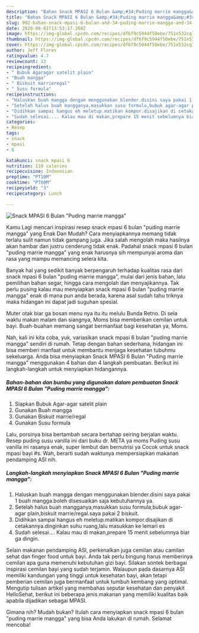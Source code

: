 ```yaml
---
description: "Bahan Snack MPASI 6 Bulan &amp;#34;Puding marrie mangga&amp;#34; | Resep Bumbu Snack MPASI 6 Bulan &amp;#34;Puding marrie mangga&amp;#34; Yang Menggugah Selera"
title: "Bahan Snack MPASI 6 Bulan &amp;#34;Puding marrie mangga&amp;#34; | Resep Bumbu Snack MPASI 6 Bulan &amp;#34;Puding marrie mangga&amp;#34; Yang Menggugah Selera"
slug: 992-bahan-snack-mpasi-6-bulan-and-34-puding-marrie-mangga-and-34-resep-bumbu-snack-mpasi-6-bulan-and-34-puding-marrie-mangga-and-34-yang-menggugah-selera
date: 2020-06-01T13:53:17.260Z
image: https://img-global.cpcdn.com/recipes/df6f9c5944f50ebe/751x532cq70/snack-mpasi-6-bulan-puding-marrie-mangga-foto-resep-utama.jpg
thumbnail: https://img-global.cpcdn.com/recipes/df6f9c5944f50ebe/751x532cq70/snack-mpasi-6-bulan-puding-marrie-mangga-foto-resep-utama.jpg
cover: https://img-global.cpcdn.com/recipes/df6f9c5944f50ebe/751x532cq70/snack-mpasi-6-bulan-puding-marrie-mangga-foto-resep-utama.jpg
author: Jeff Flores
ratingvalue: 4.7
reviewcount: 13
recipeingredient:
- " Bubuk Agaragar satelit plain"
- "Buah mangga"
- " Biskuit marrieregal"
- " Susu formula"
recipeinstructions:
- "Haluskan buah mangga dengan menggunakan blender.disini saya pakai 1 buah mangga.boleh disesuaikan saja kebutuhannya ya."
- "Setelah halus buah mangganya,masukkan susu formula,bubuk agar-agar plain,biskuit marrie/regal.saya pakai 2 biskuit."
- "Didihkan sampai hangus eh meletup.matikan kompor.disajikan di cetakannya.dinginkan suhu ruang,lalu masukkan ke lemari es"
- "Sudah selesai.... Kalau mau di makan,prepare 15 menit sebelumnya biar ga dingin."
categories:
- Resep
tags:
- snack
- mpasi
- 6

katakunci: snack mpasi 6 
nutrition: 119 calories
recipecuisine: Indonesian
preptime: "PT10M"
cooktime: "PT60M"
recipeyield: "3"
recipecategory: Lunch

---
```



![Snack MPASI 6 Bulan &#34;Puding marrie mangga&#34;](https://img-global.cpcdn.com/recipes/df6f9c5944f50ebe/751x532cq70/snack-mpasi-6-bulan-puding-marrie-mangga-foto-resep-utama.jpg)

Kamu Lagi mencari inspirasi resep snack mpasi 6 bulan &#34;puding marrie mangga&#34; yang Enak Dan Mudah? Cara menyiapkannya memang tidak terlalu sulit namun tidak gampang juga. Jika salah mengolah maka hasilnya akan hambar dan justru cenderung tidak enak. Padahal snack mpasi 6 bulan &#34;puding marrie mangga&#34; yang enak harusnya sih mempunyai aroma dan rasa yang mampu memancing selera kita.

Banyak hal yang sedikit banyak berpengaruh terhadap kualitas rasa dari snack mpasi 6 bulan &#34;puding marrie mangga&#34;, mulai dari jenis bahan, lalu pemilihan bahan segar, hingga cara mengolah dan menyajikannya. Tak perlu pusing kalau mau menyiapkan snack mpasi 6 bulan &#34;puding marrie mangga&#34; enak di mana pun anda berada, karena asal sudah tahu triknya maka hidangan ini dapat jadi suguhan spesial.

Muter otak biar ga bosan menu nya itu itu melulu Bunda Retno. Di sela waktu makan malam dan siangnya, Moms bisa memberikan cemilan untuk bayi. Buah-buahan memang sangat bermanfaat bagi kesehatan ya, Moms.


Nah, kali ini kita coba, yuk, variasikan snack mpasi 6 bulan &#34;puding marrie mangga&#34; sendiri di rumah. Tetap dengan bahan sederhana, hidangan ini bisa memberi manfaat untuk membantu menjaga kesehatan tubuhmu sekeluarga. Anda bisa menyiapkan Snack MPASI 6 Bulan &#34;Puding marrie mangga&#34; menggunakan 4 bahan dan 4 langkah pembuatan. Berikut ini langkah-langkah untuk menyiapkan hidangannya.

<!--inarticleads1-->

##### Bahan-bahan dan bumbu yang digunakan dalam pembuatan Snack MPASI 6 Bulan &#34;Puding marrie mangga&#34;:

1. Siapkan  Bubuk Agar-agar satelit plain
1. Gunakan Buah mangga
1. Gunakan  Biskuit marrie/regal
1. Gunakan  Susu formula


Lalu, porsinya bisa bertambah secara bertahap seiring berjalan waktu. Resep puding susu vanilla ini dari buku dr. META ya moms Puding susu vanilla ini rasanya enak, super lembut dan bernutrisi ya Cocok untuk snack mpasi bayi #s. Wah, berarti sudah waktunya mempersiapkan makanan pendamping ASI nih. 

<!--inarticleads2-->

##### Langkah-langkah menyiapkan Snack MPASI 6 Bulan &#34;Puding marrie mangga&#34;:

1. Haluskan buah mangga dengan menggunakan blender.disini saya pakai 1 buah mangga.boleh disesuaikan saja kebutuhannya ya.
1. Setelah halus buah mangganya,masukkan susu formula,bubuk agar-agar plain,biskuit marrie/regal.saya pakai 2 biskuit.
1. Didihkan sampai hangus eh meletup.matikan kompor.disajikan di cetakannya.dinginkan suhu ruang,lalu masukkan ke lemari es
1. Sudah selesai.... Kalau mau di makan,prepare 15 menit sebelumnya biar ga dingin.


Selain makanan pendamping ASI, perkenalkan juga cemilan atau camilan sehat dan finger food untuk bayi. Anda tak perlu bingung harus memberinya cemilan apa guna memenuhi kebutuhan gizi bayi. Silakan sontek berbagai inspirasi cemilan bayi yang sudah terjamin. Walaupun pada dasarnya ASI memiliki kandungan yang tinggi untuk kesehatan bayi, akan tetapi pemberian cemilan juga bermanfaat untuk tumbuh kembang yang optimal. Mengutip tulisan artikel yang membahas seputar kesehatan dan penyakit HelloSehat, berikut ini beberapa jenis makanan yang memiliki kualitas baik apabila dijadikan sebagai MPASI. 

Gimana nih? Mudah bukan? Itulah cara menyiapkan snack mpasi 6 bulan &#34;puding marrie mangga&#34; yang bisa Anda lakukan di rumah. Selamat mencoba!

